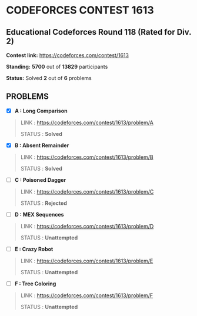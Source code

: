 # CODEFORCES CONTEST 1613

## Educational Codeforces Round 118 (Rated for Div. 2)

**Contest link:** https://codeforces.com/contest/1613

**Standing:** **5700** out of **13829** participants

**Status:** Solved **2** out of **6** problems

## PROBLEMS

- [x] **A : Long Comparison**

> LINK : https://codeforces.com/contest/1613/problem/A
>
> STATUS : **Solved**

- [x] **B : Absent Remainder**

> LINK : https://codeforces.com/contest/1613/problem/B
>
> STATUS : **Solved**

- [ ] **C : Poisoned Dagger**

> LINK : https://codeforces.com/contest/1613/problem/C
>
> STATUS : **Rejected**

- [ ] **D : MEX Sequences**

> LINK : https://codeforces.com/contest/1613/problem/D
>
> STATUS : **Unattempted**

- [ ] **E : Crazy Robot**

> LINK : https://codeforces.com/contest/1613/problem/E
>
> STATUS : **Unattempted**

- [ ] **F : Tree Coloring**

> LINK : https://codeforces.com/contest/1613/problem/F
>
> STATUS : **Unattempted**

